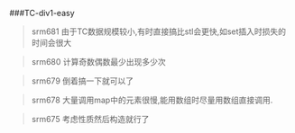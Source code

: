 ###TC-div1-easy
>srm681 由于TC数据规模较小,有时直接搞比stl会更快,如set插入时损失的时间会很大

>srm680 计算奇数偶数最少出现多少次

>srm679 倒着搞一下就可以了

>srm678 大量调用map中的元素很慢,能用数组时尽量用数组直接调用.

>srm675 考虑性质然后构造就行了
